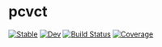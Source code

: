 # pcvct

[![Stable](https://img.shields.io/badge/docs-stable-blue.svg)](https://drbergman.github.io/pcvct/stable/)
[![Dev](https://img.shields.io/badge/docs-dev-blue.svg)](https://drbergman.github.io/pcvct/dev/)
[![Build Status](https://github.com/drbergman/pcvct/actions/workflows/CI.yml/badge.svg?branch=main)](https://github.com/drbergman/pcvct/actions/workflows/CI.yml?query=branch%3Amain)
[![Coverage](https://codecov.io/gh/drbergman/pcvct/branch/main/graph/badge.svg)](https://codecov.io/gh/drbergman/pcvct)
